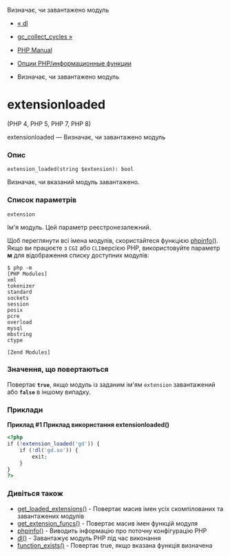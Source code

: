 Визначає, чи завантажено модуль

-   [« dl](function.dl.html)
    
-   [gc\_collect\_cycles »](function.gc-collect-cycles.html)
    
-   [PHP Manual](index.html)
    
-   [Опции PHP/информационные функции](ref.info.html)
    
-   Визначає, чи завантажено модуль
    

# extensionloaded

(PHP 4, PHP 5, PHP 7, PHP 8)

extensionloaded — Визначає, чи завантажено модуль

### Опис

```methodsynopsis
extension_loaded(string $extension): bool
```

Визначає, чи вказаний модуль завантажено.

### Список параметрів

`extension`

Ім'я модуль. Цей параметр реєстронезалежний.

Щоб переглянути всі імена модулів, скористайтеся функцією [phpinfo()](function.phpinfo.html). Якщо ви працюєте з `CGI` або `CLI`версією PHP, використовуйте параметр **м** для відображення списку доступних модулів:

```
$ php -m
[PHP Modules]
xml
tokenizer
standard
sockets
session
posix
pcre
overload
mysql
mbstring
ctype

[Zend Modules]
```

### Значення, що повертаються

Повертає **`true`**, якщо модуль із заданим ім'ям `extension` завантажений або **`false`** в іншому випадку.

### Приклади

**Приклад #1 Приклад використання **extensionloaded()****

```php
<?php
if (!extension_loaded('gd')) {
    if (!dl('gd.so')) {
        exit;
    }
}
?>
```

### Дивіться також

-   [get\_loaded\_extensions()](function.get-loaded-extensions.html) - Повертає масив імен усіх скомпілованих та завантажених модулів
-   [get\_extension\_funcs()](function.get-extension-funcs.html) - Повертає масив імен функцій модуля
-   [phpinfo()](function.phpinfo.html) - Виводить інформацію про поточну конфігурацію PHP
-   [dl()](function.dl.html) - Завантажує модуль PHP під час виконання
-   [function\_exists()](function.function-exists.html) - Повертає true, якщо вказана функція визначена